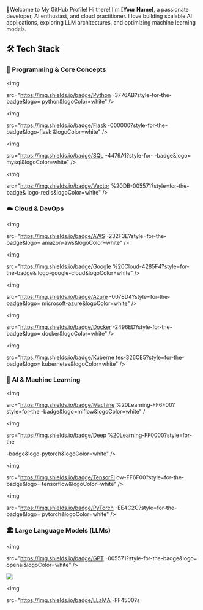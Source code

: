 🚀Welcome to My GitHub Profile! Hi there! I'm **[Your Name]**, a passionate developer, Al enthusiast, and cloud practitioner. I love building scalable Al applications, exploring LLM architectures, and optimizing machine learning models.

## 🛠️ Tech Stack

### 🔷 Programming & Core Concepts

<p align="left">

<img

src="https://img.shields.io/badge/Python -3776AB?style-for-the-badge&logo= python&logoColor=white" />

<img

src="https://img.shields.io/badge/Flask -000000?style-for-the-badge&logo-flask &logoColor=white" />

<img

src="https://img.shields.io/badge/SQL -4479A1?style-for- -badge&logo= mysql&logoColor=white" />

<img

src="https://img.shields.io/badge/Vector %20DB-005571?style=for-the-badge& logo-redis&logoColor=white" />

</p>

### ☁️ Cloud & DevOps

<p align="left">

<img

src="https://img.shields.io/badge/AWS -232F3E?style=for-the-badge&logo= amazon-aws&logoColor=white" />

<img

src="https://img.shields.io/badge/Google %20Cloud-4285F4?style=for-the-badge& logo-google-cloud&logoColor=white" />

<img

src="https://img.shields.io/badge/Azure -0078D4?style=for-the-badge&logo= microsoft-azure&logoColor=white" />

<img

src="https://img.shields.io/badge/Docker -2496ED?style-for-the-badge&logo= docker&logoColor=white" />

<img

src="https://img.shields.io/badge/Kuberne tes-326CE5?style=for-the-badge&logo= kubernetes&logoColor=white" /> </p>

### 🤖 Al & Machine Learning

<p align="left">

<img

src="https://img.shields.io/badge/Machine %20Learning-FF6F00?style=for-the -badge&logo=mlflow&logoColor=white" /

>

<img

src="https://img.shields.io/badge/Deep %20Learning-FF0000?style=for-the

-badge&logo-pytorch&logoColor=white" />

<img

src="https://img.shields.io/badge/TensorFl ow-FF6F00?style=for-the-badge&logo= tensorflow&logoColor=white" />

<img

src="https://img.shields.io/badge/PyTorch -EE4C2C?style=for-the-badge&logo= pytorch&logoColor=white" />

</p>

### 🏛️ Large Language Models (LLMs)

<p align="left">

<img

src="https://img.shields.io/badge/GPT -005571?style-for-the-badge&logo= openai&logoColor=white" />

<img src="https://img.shields.io/badge/BERT -1F425F?style-for-the-badge&logo= google&logoColor=white" />

<img

src="https://img.shields.io/badge/LLaMA -FF4500?s
